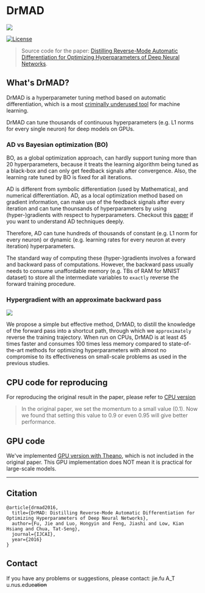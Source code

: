 # DrMAD

![](https://github.com/bigaidream-projects/drmad/blob/master/docs/shortcut.jpg)

[![License](http://img.shields.io/badge/license-MIT-brightgreen.svg?style=flat)](LICENSE)

> Source code for the paper: [Distilling Reverse-Mode Automatic Differentiation for Optimizing Hyperparameters of Deep Neural Networks](http://arxiv.org/abs/1601.00917).

## What's DrMAD?

DrMAD is a hyperparameter tuning method based on automatic differentiation, which is a most [criminally underused tool](https://justindomke.wordpress.com/2009/02/17/automatic-differentiation-the-most-criminally-underused-tool-in-the-potential-machine-learning-toolbox/) for machine learning.

DrMAD can tune thousands of continuous hyperparameters (e.g. L1 norms for every single neuron) for deep models on GPUs.

### AD vs Bayesian optimization (BO)

BO, as a global optimization approach, can hardly support tuning more than 20 hyperparameters, because it treats the learning algorithm being tuned as a black-box and can only get feedback signals after convergence. Also, the learning rate tuned by BO is fixed for all iterations.

AD is different from symbolic differentiation (used by Mathematica), and numerical differentiation. AD, as a local optimization method based on gradient information, can make use of the feedback signals after every iteration and can tune thounsands of hyperparameters by using (hyper-)gradients with respect to hyperparameters. Checkout this [paper](https://arxiv.org/abs/1502.05767) if you want to understand AD techniques deeply.

Therefore, AD can tune hundreds of thousands of constant (e.g. L1 norm for every neuron) or dynamic (e.g. learning rates for every neuron at every iteration) hyperparameters.

The standard way of computing these (hyper-)gradients involves a forward and backward pass of computations. However, the backward pass usually needs to consume unaffordable memory (e.g. TBs of RAM for MNIST dataset) to store all the intermediate variables to `exactly` reverse the forward training procedure.

### Hypergradient with an approximate backward pass

![](https://github.com/bigaidream-projects/drmad/blob/master/docs/fig.jpg)


We propose a simple but effective method, DrMAD, to distill the knowledge of the forward pass into a shortcut path, through which we `approximately` reverse the training trajectory. When run on CPUs, DrMAD is at least 45 times faster and consumes 100 times less memory compared to state-of-the-art methods for optimizing hyperparameters with almost no compromise to its effectiveness on small-scale problems as used in the previous studies. 

## CPU code for reproducing

For reproducing the original result in the paper, please refer to [CPU version](https://github.com/bigaidream-projects/drmad/tree/master/cpu_ver)

> In the original paper, we set the momentum to a small value (0.1). Now we found that setting this value to 0.9 or even 0.95 will give better performance. 

## GPU code

We've implemented [GPU version with Theano](https://github.com/bigaidream-projects/drmad/tree/master/gpu_ver), which is not included in the original paper. This GPU implementation does NOT mean it is practical for large-scale models. 

---

## Citation
```
@article{drmad2016,
  title={DrMAD: Distilling Reverse-Mode Automatic Differentiation for Optimizing Hyperparameters of Deep Neural Networks},
  author={Fu, Jie and Luo, Hongyin and Feng, Jiashi and Low, Kian Hsiang and Chua, Tat-Seng},
  journal={IJCAI},
  year={2016}
}

```

## Contact

If you have any problems or suggestions, please contact: jie.fu A_T u.nus.edu~~cation~~
